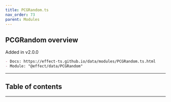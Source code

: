 ```yaml
---
title: PCGRandom.ts
nav_order: 73
parent: Modules
---
```


## PCGRandom overview

Added in v2.0.0

```md
- Docs: https://effect-ts.github.io/data/modules/PCGRandom.ts.html
- Module: "@effect/data/PCGRandom"
```

---

<h2 class="text-delta">Table of contents</h2>

---

